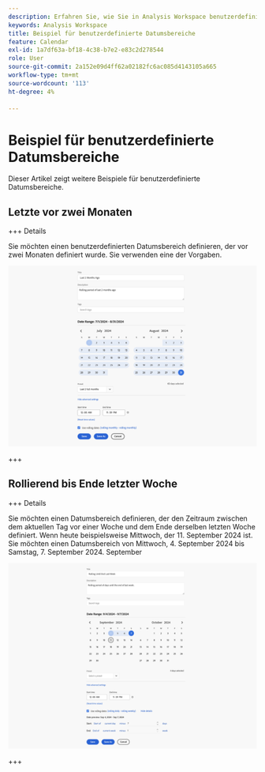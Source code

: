 ```yaml
---
description: Erfahren Sie, wie Sie in Analysis Workspace benutzerdefinierte Datumsbereiche definieren.
keywords: Analysis Workspace
title: Beispiel für benutzerdefinierte Datumsbereiche
feature: Calendar
exl-id: 1a7df63a-bf18-4c38-b7e2-e83c2d278544
role: User
source-git-commit: 2a152e09d4ff62a02182fc6ac085d4143105a665
workflow-type: tm+mt
source-wordcount: '113'
ht-degree: 4%

---
```


# Beispiel für benutzerdefinierte Datumsbereiche

Dieser Artikel zeigt weitere Beispiele für benutzerdefinierte Datumsbereiche.

## Letzte vor zwei Monaten

+++ Details

Sie möchten einen benutzerdefinierten Datumsbereich definieren, der vor zwei Monaten definiert wurde. Sie verwenden eine der Vorgaben.

![Letzte 2 Monate her](assets/date-range-example-simple.png)

+++


## Rollierend bis Ende letzter Woche

+++ Details

Sie möchten einen Datumsbereich definieren, der den Zeitraum zwischen dem aktuellen Tag vor einer Woche und dem Ende derselben letzten Woche definiert. Wenn heute beispielsweise Mittwoch, der 11. September 2024 ist. Sie möchten einen Datumsbereich von Mittwoch, 4. September 2024 bis Samstag, 7. September 2024. September

![Beispiel für einen Datumsbereich](assets/date-range-example.png)

+++

<!--
## Example: Use a 7-day rolling date range

You can create a date range that specifies a 7-day rolling window that ends one week ago:

![](assets/create_date_range.png)

Use *`rolling daily`*.

* The Start settings would be *`current day minus 6 days`*.

* The End settings would be *`current day minus 7 days`*.

This date range can be a component that you drag onto any freeform table.
-->